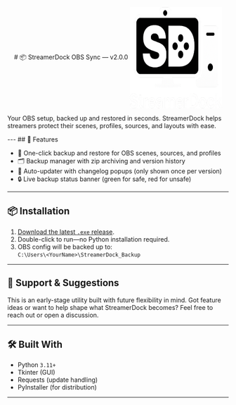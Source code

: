 <p align="center">
# 📦 StreamerDock OBS Sync — v2.0.0
<img src="https://github.com/bytenest-uk/StreamerDock-OBS-Sync/blob/main/assets/sd_logo_transparent.png?raw=true" align="center" height="230" width="210" ></a>

Your OBS setup, backed up and restored in seconds. StreamerDock helps streamers protect their scenes, profiles, sources, and layouts with ease.
</p>
---
## 🚀 Features

- 🔄 One-click backup and restore for OBS scenes, sources, and profiles
- 🗂 Backup manager with zip archiving and version history
- 💬 Auto-updater with changelog popups (only shown once per version)
- 🔒 Live backup status banner (green for safe, red for unsafe)
---

## 📦 Installation

1. [Download the latest `.exe` release](https://github.com/bytenest-uk/StreamerDock-OBS-Sync/releases).
2. Double-click to run—no Python installation required.
3. OBS config will be backed up to:  
   `C:\Users\<YourName>\StreamerDock_Backup`

---

## 💬 Support & Suggestions

This is an early-stage utility built with future flexibility in mind. Got feature ideas or want to help shape what StreamerDock becomes? Feel free to reach out or open a discussion.

---

## 🛠 Built With

- Python `3.11+`  
- Tkinter (GUI)  
- Requests (update handling)  
- PyInstaller (for distribution)

---
